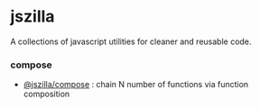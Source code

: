 # jszilla
A collections of javascript utilities for cleaner and reusable code.

### compose
- [@jszilla/compose](packages/compose/README.md) : chain N number of functions via function composition

